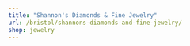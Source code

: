 ```yaml
---
title: "Shannon's Diamonds & Fine Jewelry"
url: /bristol/shannons-diamonds-and-fine-jewelry/
shop: jewelry
---
```

